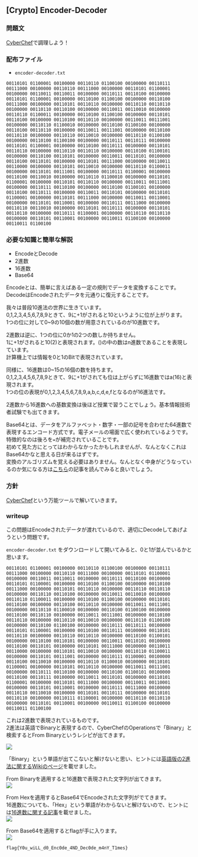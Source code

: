 ## [Crypto] Encoder-Decoder

### 問題文

[CyberChef](https://gchq.github.io/CyberChef/)で調理しよう！

### 配布ファイル

- `encoder-decoder.txt`

```
00110101 01100001 00100000 00110110 01100100 00100000 00110111 00111000 00100000 00110110 00111000 00100000 00110101 01100001 00100000 00110011 00110011 00100000 00110111 00110100 00100000 00110101 01100001 00100000 00110100 01100100 00100000 00110100 00111000 00100000 00110101 00110110 00100000 00110110 00110110 00100000 00110110 00110100 00100000 00110011 00110010 00100000 00110110 01100011 00100000 00110100 01100100 00100000 00110101 00110100 00100000 00110100 00110110 00100000 00110011 00111001 00100000 00110110 01100010 00100000 00110100 01100100 00100000 00110100 00110110 00100000 00110011 00111001 00100000 00110100 00110110 00100000 00110110 00110010 00100000 00110110 01100100 00100000 00110100 01100100 00100000 00110111 00110111 00100000 00110101 01100001 00100000 00110100 00110111 00100000 00110101 00110110 00100000 00110110 00110110 00100000 00110100 01100101 00100000 00110100 00110101 00100000 00110011 00110101 00100000 00110100 00110101 00100000 00110101 00111000 00100000 00110011 00110000 00100000 00110101 00110010 00100000 00110110 01100011 00100000 00110101 00111001 00100000 00110111 01100001 00100000 00110100 00110010 00100000 00110110 01100010 00100000 00110101 01100001 00100000 00110101 00110110 00100000 00110011 00111001 00100000 00110111 00110100 00100000 00110100 01100101 00100000 00110100 00110111 00100000 00110011 00110101 00100000 00110101 01100001 00100000 00110101 00111000 00100000 00110011 00110001 00100000 00110101 00110001 00100000 00110111 00111000 00100000 00110110 00110010 00100000 00110101 00110111 00100000 00110101 00110110 00100000 00110111 01100001 00100000 00110110 00110110 00100000 00110101 00110001 00100000 00110011 01100100 00100000 00110011 01100100
```

### 必要な知識と簡単な解説

- EncodeとDecode
- 2進数
- 16進数
- Base64

Encodeとは、簡単に言えばある一定の規則でデータを変換することです。DecodeはEncodeされたデータを元通りに復元することです。  

我々は普段10進法の世界に生きています。  
0,1,2,3,4,5,6,7,8,9ときて、9に+1がされると10というように位が上がります。  
1つの位に対して0~9の10個の数が用意されているのが10進数です。  

2進数は逆に、1つの位に0か1の2つの数しか持ちません。  
1に+1がされると10(2)と表現されます。()の中の数はn進数であることを表現しています。  
計算機上では情報を0と1のBitで表現されています。  

同様に、16進数は0~15の16個の数を持ちます。  
0,1,2,3,4,5,6,7,8,9ときて、9に+1がされても位は上がらずに16進数ではa(16)と表現されます。  
1つの位の表現が0,1,2,3,4,5,6,7,8,9,a,b,c,d,e,fとなるのが16進法です。  

2進数から16進数への基数変換は後ほど授業で習うことでしょう。基本情報技術者試験でも出てきます。  

Base64とは、データをアルファベット・数字・一部の記号を合わせた64進数で表現するエンコード方式です。電子メールの場面で広く使われているようです。  
特徴的なのは後ろを`=`が補完されていることです。  
初めて見た方にとってはわからなかったかもしれませんが、なんとなくこれはBase64かなと思える日が来るはずです。  
変換のアルゴリズムを覚える必要はありません。なんとなく中身がどうなっているのか気になる方は[こちら](https://qiita.com/PlanetMeron/items/2905e2d0aa7fe46a36d4)の記事を読んでみると良いでしょう。  

### 方針

[CyberChef](https://gchq.github.io/CyberChef/)という万能ツールで解いていきます。  

### writeup

この問題はEncodeされたデータが渡れているので、適切にDecodeしてあげようという問題です。  

`encoder-decoder.txt` をダウンロードして開いてみると、0と1が並んでいるかと思います。  

```
00110101 01100001 00100000 00110110 01100100 00100000 00110111 00111000 00100000 00110110 00111000 00100000 00110101 01100001 00100000 00110011 00110011 00100000 00110111 00110100 00100000 00110101 01100001 00100000 00110100 01100100 00100000 00110100 00111000 00100000 00110101 00110110 00100000 00110110 00110110 00100000 00110110 00110100 00100000 00110011 00110010 00100000 00110110 01100011 00100000 00110100 01100100 00100000 00110101 00110100 00100000 00110100 00110110 00100000 00110011 00111001 00100000 00110110 01100010 00100000 00110100 01100100 00100000 00110100 00110110 00100000 00110011 00111001 00100000 00110100 00110110 00100000 00110110 00110010 00100000 00110110 01100100 00100000 00110100 01100100 00100000 00110111 00110111 00100000 00110101 01100001 00100000 00110100 00110111 00100000 00110101 00110110 00100000 00110110 00110110 00100000 00110100 01100101 00100000 00110100 00110101 00100000 00110011 00110101 00100000 00110100 00110101 00100000 00110101 00111000 00100000 00110011 00110000 00100000 00110101 00110010 00100000 00110110 01100011 00100000 00110101 00111001 00100000 00110111 01100001 00100000 00110100 00110010 00100000 00110110 01100010 00100000 00110101 01100001 00100000 00110101 00110110 00100000 00110011 00111001 00100000 00110111 00110100 00100000 00110100 01100101 00100000 00110100 00110111 00100000 00110011 00110101 00100000 00110101 01100001 00100000 00110101 00111000 00100000 00110011 00110001 00100000 00110101 00110001 00100000 00110111 00111000 00100000 00110110 00110010 00100000 00110101 00110111 00100000 00110101 00110110 00100000 00110111 01100001 00100000 00110110 00110110 00100000 00110101 00110001 00100000 00110011 01100100 00100000 00110011 01100100
```

これは2進数で表現されているものです。  
2進法は英語でBinaryと表現するので、CyberChefのOperationsで「Binary」と検索するとFrom Binaryというレシピが出てきます。  

![](https://i.imgur.com/b5Vz28Y.png)  

「Binary」という単語が出てこないと解けないと思い、ヒントには[英語版の2進法に関するWikiのページ](https://en.wikipedia.org/wiki/Binary_code)を載せました。  


From Binaryを適用すると16進数で表現された文字列が出てきます。  
![](https://i.imgur.com/bO8kOpM.png)  

From Hexを適用するとBase64でEncodeされた文字列がでてきます。  
16進数についても、「Hex」という単語がわからないと解けないので、ヒントには[16進数に関する記事](https://jumbleat.com/2016/10/14/about_hex/)を載せました。  
![](https://i.imgur.com/rYeD6Ht.png)  

From Base64を適用するとflagが手に入ります。  
![](https://i.imgur.com/pcX9Bdo.png)  

```
flag{Y0u_wiLL_d0_Enc0de_4ND_Dec0de_m4nY_T1mes}
```
